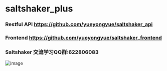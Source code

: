 # saltshaker_plus
### Restful API https://github.com/yueyongyue/saltshaker_api
### Frontend  https://github.com/yueyongyue/saltshaker_frontend

### Saltshaker 交流学习QQ群:622806083
![image](https://github.com/yueyongyue/saltshaker_api/blob/master/screenshots/qq.png)
